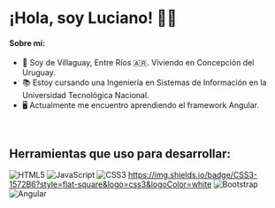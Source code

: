 

# ¡Hola, soy Luciano! 🙋‍♂️

#### Sobre mí: 
- 🌆 Soy de Villaguay, Entre Ríos 🇦🇷. Viviendo en Concepción del Uruguay.
- 📚 Estoy cursando una Ingeniería en Sistemas de Información en la Universidad Tecnológica Nacional.
- 🖥️ Actualmente me encuentro aprendiendo el framework Angular.
 <br>
 
## Herramientas que uso para desarrollar:
![HTML5](https://img.shields.io/badge/-HTML5-E34F26?style=flat-square&logo=html5&logoColor=white)
![JavaScript](https://img.shields.io/badge/JavaScript-323330?style=for-the-badge&logo=javascript&logoColor=F7DF1E)
![CSS3](https://img.shields.io/badge/-CSS3-1572B6?style=flat-square&logo=css3)
https://img.shields.io/badge/CSS3-1572B6?style=flat-square&logo=css3&logoColor=white
![Bootstrap](https://img.shields.io/badge/-Bootstrap-563D7C?style=flat-square&logo=bootstrap)
![Angular](https://img.shields.io/badge/-Angular-DD0031?style=flat-square&logo=angular)

